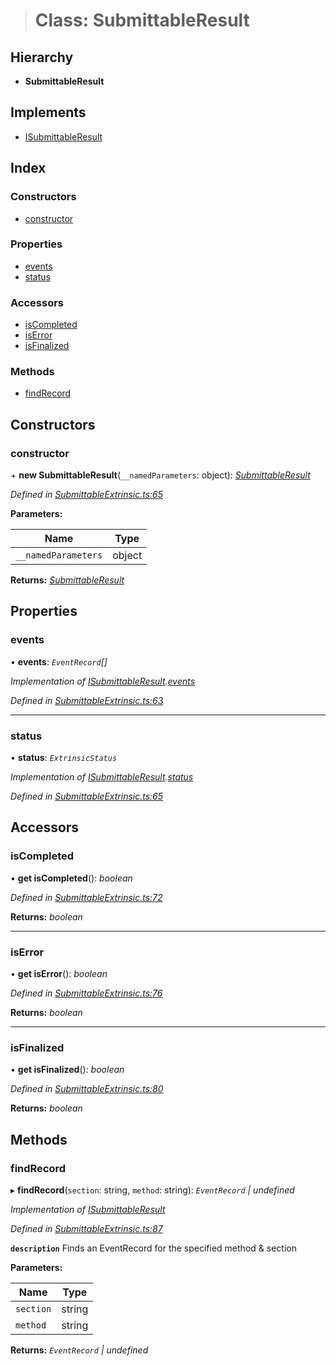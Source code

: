> # Class: SubmittableResult

## Hierarchy

* **SubmittableResult**

## Implements

* [ISubmittableResult](../interfaces/_submittableextrinsic_.isubmittableresult.md)

## Index

### Constructors

* [constructor](_submittableextrinsic_.submittableresult.md#constructor)

### Properties

* [events](_submittableextrinsic_.submittableresult.md#events)
* [status](_submittableextrinsic_.submittableresult.md#status)

### Accessors

* [isCompleted](_submittableextrinsic_.submittableresult.md#iscompleted)
* [isError](_submittableextrinsic_.submittableresult.md#iserror)
* [isFinalized](_submittableextrinsic_.submittableresult.md#isfinalized)

### Methods

* [findRecord](_submittableextrinsic_.submittableresult.md#findrecord)

## Constructors

###  constructor

\+ **new SubmittableResult**(`__namedParameters`: object): *[SubmittableResult](_submittableextrinsic_.submittableresult.md)*

*Defined in [SubmittableExtrinsic.ts:65](https://github.com/polkadot-js/api/blob/c3811ee/packages/api/src/SubmittableExtrinsic.ts#L65)*

**Parameters:**

Name | Type |
------ | ------ |
`__namedParameters` | object |

**Returns:** *[SubmittableResult](_submittableextrinsic_.submittableresult.md)*

## Properties

###  events

• **events**: *`EventRecord`[]*

*Implementation of [ISubmittableResult](../interfaces/_submittableextrinsic_.isubmittableresult.md).[events](../interfaces/_submittableextrinsic_.isubmittableresult.md#events)*

*Defined in [SubmittableExtrinsic.ts:63](https://github.com/polkadot-js/api/blob/c3811ee/packages/api/src/SubmittableExtrinsic.ts#L63)*

___

###  status

• **status**: *`ExtrinsicStatus`*

*Implementation of [ISubmittableResult](../interfaces/_submittableextrinsic_.isubmittableresult.md).[status](../interfaces/_submittableextrinsic_.isubmittableresult.md#status)*

*Defined in [SubmittableExtrinsic.ts:65](https://github.com/polkadot-js/api/blob/c3811ee/packages/api/src/SubmittableExtrinsic.ts#L65)*

## Accessors

###  isCompleted

• **get isCompleted**(): *boolean*

*Defined in [SubmittableExtrinsic.ts:72](https://github.com/polkadot-js/api/blob/c3811ee/packages/api/src/SubmittableExtrinsic.ts#L72)*

**Returns:** *boolean*

___

###  isError

• **get isError**(): *boolean*

*Defined in [SubmittableExtrinsic.ts:76](https://github.com/polkadot-js/api/blob/c3811ee/packages/api/src/SubmittableExtrinsic.ts#L76)*

**Returns:** *boolean*

___

###  isFinalized

• **get isFinalized**(): *boolean*

*Defined in [SubmittableExtrinsic.ts:80](https://github.com/polkadot-js/api/blob/c3811ee/packages/api/src/SubmittableExtrinsic.ts#L80)*

**Returns:** *boolean*

## Methods

###  findRecord

▸ **findRecord**(`section`: string, `method`: string): *`EventRecord` | undefined*

*Implementation of [ISubmittableResult](../interfaces/_submittableextrinsic_.isubmittableresult.md)*

*Defined in [SubmittableExtrinsic.ts:87](https://github.com/polkadot-js/api/blob/c3811ee/packages/api/src/SubmittableExtrinsic.ts#L87)*

**`description`** Finds an EventRecord for the specified method & section

**Parameters:**

Name | Type |
------ | ------ |
`section` | string |
`method` | string |

**Returns:** *`EventRecord` | undefined*